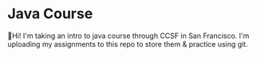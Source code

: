 # Java Course
👋Hi! I'm taking an intro to java course through CCSF in San Francisco. 
I'm uploading my assignments to this repo 
to store them & practice using git.
